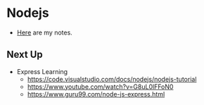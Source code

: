 # Nodejs

- [Here](Notes.md) are my notes.

## Next Up
- Express Learning
	- <https://code.visualstudio.com/docs/nodejs/nodejs-tutorial>
	- <https://www.youtube.com/watch?v=G8uL0lFFoN0>
	- <https://www.guru99.com/node-js-express.html>

